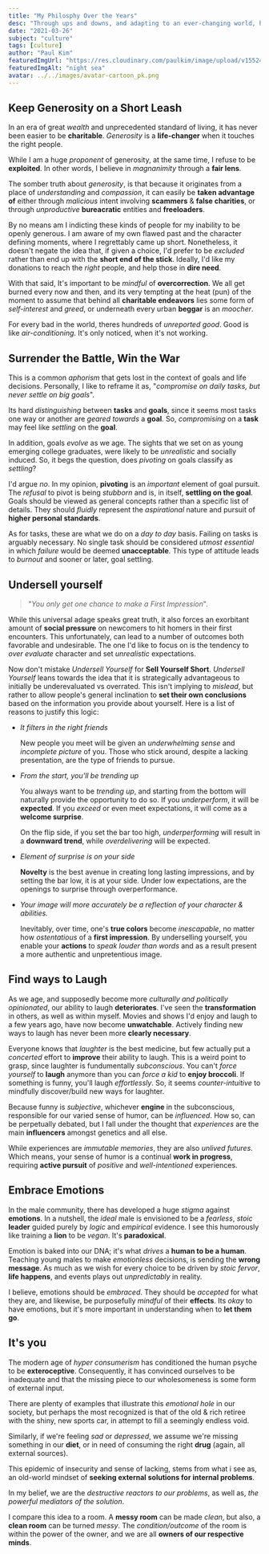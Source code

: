 ```yaml
---
title: "My Philosphy Over the Years"
desc: "Through ups and downs, and adapting to an ever-changing world, here are few of my takeaways on life."
date: "2021-03-26"
subject: "culture"
tags: [culture]
author: "Paul Kim"
featuredImgUrl: "https://res.cloudinary.com/paulkim/image/upload/v1552422157/images/backgrounds/tree_night.jpg"
featuredImgAlt: "night sea"
avatar: ../../images/avatar-cartoon_pk.png
---
```


## Keep Generosity on a Short Leash

In an era of great _wealth_ and unprecedented standard of living, it has never been easier to be **charitable**. _Generosity_ is a **life-changer** when it touches the right people.

While I am a huge _proponent_ of generosity, at the same time, I refuse to be **exploited**. In other words, I believe in _magnanimity_ through a **fair lens**.

The somber truth about _generosity_, is that because it originates from a place of _understanding_ and _compassion_, it can easily be **taken advantage of** either through _malicious_ intent involving **scammers** & **false charities**, or through _unproductive_ **bureacratic** entities and **freeloaders**.

By no means am I indicting these kinds of people for my inability to be openly generous. I am aware of my own flawed past and the character defining moments, where I regrettably came up short. Nonetheless, it doesn't negate the idea that, if given a choice, I'd prefer to be _excluded_ rather than end up with the **short end of the stick**. Ideally, I'd like my donations to reach the _right_ people, and help those in **dire need**.

With that said, It's important to be _mindful_ of **overcorrection**. We all get burned every now and then, and its very tempting at the heat (pun) of the moment to assume that behind all **charitable endeavors** lies some form of _self-interest_ and _greed_, or underneath every urban **beggar** is an _moocher_.

For every bad in the world, theres hundreds of _unreported good_. Good is like _air-conditioning_. It's only noticed, when it's not working.

## Surrender the Battle, Win the War

This is a common _aphorism_ that gets lost in the context of goals and life decisions. Personally, I like to reframe it as, "_compromise on daily tasks, but never settle on big goals_".

Its hard _distinguishing_ between **tasks** and **goals**, since it seems most tasks one way or another are _geared towards_ a **goal**. So, _compromising_ on a **task** may feel like _settling_ on the **goal**.

In addition, goals _evolve_ as we age. The sights that we set on as young emerging college graduates, were likely to be _unrealistic_ and socially induced. So, it begs the question, does _pivoting_ on goals classify as _settling_?

I'd argue _no_. In my opinion, **pivoting** is an _important_ element of goal pursuit. The _refusal_ to pivot is being _stubborn_ and is, in itself, **settling on the goal**. Goals should be viewed as general concepts rather than a specific list of details. They should _fluidly_ represent the _aspirational_ nature and pursuit of **higher personal standards**.

As for tasks, these are what we do on a _day to day_ basis. Failing on tasks is arguably necessary. No single task should be considered _utmost essential_ in which _failure_ would be deemed **unacceptable**. This type of attitude leads to _burnout_ and sooner or later, goal settling.

## Undersell yourself

> "_You only get one chance to make a *First Impression*_".

While this universal adage speaks great truth, it also forces an exorbitant amount of **social pressure** on newcomers to hit homers in their first encounters. This unfortunately, can lead to a number of outcomes both favorable and undesirable. The one I'd like to focus on is the tendency to _over evaluate_ character and set _unrealistic_ expectations.

Now don't mistake _Undersell Yourself_ for **Sell Yourself Short**. _Undersell Yourself_ leans towards the idea that it is strategically advantageous to initially be underevaluated vs overrated. This isn't implying to _mislead_, but rather to allow people's general inclination to **set their own conclusions** based on the information you provide about yourself. Here is a list of reasons to justify this logic:

- _It filters in the right friends_

  New people you meet will be given an _underwhelming sense_ and _incomplete picture_ of you. Those who stick around, despite a lacking presentation, are the type of friends to pursue.

- _From the start, you'll be trending up_

  You always want to be _trending up_, and starting from the bottom will naturally provide the opportunity to do so. If you _underperform_, it will be **expected**. If you _exceed_ or even meet expectations, it will come as a **welcome surprise**.

  On the flip side, if you set the bar too high, _underperforming_ will result in a **downward trend**, while _overdelivering_ will be expected.

- _Element of surprise is on your side_

  **Novelty** is the best avenue in creating long lasting impressions, and by setting the bar low, it is at your side. Under low expectations, are the openings to surprise through overperformance.

- _Your image will more accurately be a reflection of your character & abilities._

  Inevitably, over time, one's **true colors** become _inescapable_, no matter how _ostentatious_ of a **first impression**. By underselling yourself, you enable your **actions** to _speak louder than words_ and as a result present a more authentic and unpretentious image.

## Find ways to Laugh

As we age, and supposedly become more _culturally and politically opinionated_, our ability to laugh **deteriorates**. I've seen the **transformation** in others, as well as within myself. Movies and shows I'd enjoy and laugh to a few years ago, have now become **unwatchable**. Actively finding new ways to laugh has never been more **clearly necessary**.

Everyone knows that _laughter_ is the best medicine, but few actually put a _concerted_ effort to **improve** their ability to laugh. This is a weird point to grasp, since laughter is fundumentally _subconscious_. You can't _force yourself_ to **laugh** anymore than you can _force a kid_ to **enjoy broccoli**. If something is funny, you'll laugh _effortlessly_. So, it seems _counter-intuitive_ to mindfully discover/build new ways for laughter.

Because funny is _subjective_, whichever **engine** in the subconscious, responsible for our varied sense of humor, can be _influenced_. How so, can be perpetually debated, but I fall under the thought that _experiences_ are the main **influencers** amongst genetics and all else.

While experiences are _immutable memories_, they are also _unlived futures_. Which means, your sense of humor is a continual **work in progress**, requiring **active pursuit** of _positive_ and _well-intentioned_ experiences.

## Embrace Emotions

In the male community, there has developed a huge _stigma_ against **emotions**. In a nutshell, the _ideal_ male is envisioned to be a _fearless_, _stoic_ **leader** guided purely by _logic_ and _empirical_ evidence. I see this humorously like training a **lion** to be _vegan_. It's **paradoxical**.

Emotion is baked into our DNA; it's what _drives_ a **human to be a human**. Teaching young males to make _emotionless_ decisions, is sending the **wrong message**. As much as we wish for every choice to be driven by _stoic fervor_, **life happens**, and events plays out _unpredictably_ in reality.

I believe, emotions should be _embraced_. They should be _accepted_ for what they are, and likewise, be purposefully _mindful_ of their **effects**. Its _okay_ to have emotions, but it's more important in understanding when to **let them go**.

## It's you

The modern age of _hyper consumerism_ has conditioned the human psyche to be **exteroceptive**. Consequently, it has convinced ourselves to be inadequate and that the missing piece to our wholesomeness is some form of external input.

There are plenty of examples that illustrate this _emotional hole_ in our society, but perhaps the most recognized is that of the old & rich retiree with the shiny, new sports car, in attempt to fill a seemingly endless void.

Similarly, if we're feeling _sad_ or _depressed_, we assume we're missing something in our **diet**, or in need of consuming the right **drug** (again, all external sources).

This epidemic of insecurity and sense of lacking, stems from what i see as, an old-world mindset of **seeking external solutions for internal problems**.

In my belief, we are the _destructive reactors to our problems_, as well as, _the powerful mediators of the solution_.

I compare this idea to a room. A **messy room** can be made _clean_, but also, a **clean room** can be turned _messy_. The _condition/outcome_ of the room is within the power of the owner, and we are all **owners of our respective minds**.
